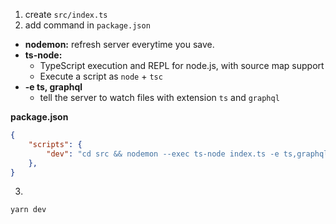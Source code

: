 1. create `src/index.ts`
2. add command in `package.json`
- **nodemon:** refresh server everytime you save.
- **ts-node:**
	-  TypeScript execution and REPL for node.js, with source map support
	-  Execute a script as `node` + `tsc`
- **-e ts, graphql**
	- tell the server to watch files with extension `ts` and `graphql`

**package.json**

```json
{
	"scripts": {
		"dev": "cd src && nodemon --exec ts-node index.ts -e ts,graphql"
	},
}
```
3.
```
yarn dev
```


<!--stackedit_data:
eyJoaXN0b3J5IjpbLTExMjQ1MDY4NDVdfQ==
-->